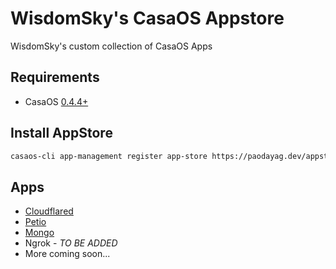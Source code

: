 # WisdomSky's CasaOS Appstore

WisdomSky's custom collection of CasaOS Apps

## Requirements

* CasaOS [0.4.4+](https://blog.casaos.io/blog/23.html)

## Install AppStore

```bash
casaos-cli app-management register app-store https://paodayag.dev/appstore.zip
```

## Apps

* [Cloudflared](https://hub.docker.com/r/wisdomsky/casaos-cloudflared/)
* [Petio](https://docs.petio.tv/install-guides/docker)
* [Mongo](https://hub.docker.com/_/mongo)
* Ngrok - _TO BE ADDED_
* More coming soon...